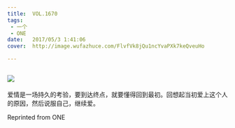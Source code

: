 ```yaml
---
title:	VOL.1670
tags:
 - 一个
 - ONE
date:	2017/05/3 1:41:06
cover:	http://image.wufazhuce.com/FlvfVk8jQu1ncYvaPXk7keQveuHo

---
```

![](http://image.wufazhuce.com/FlvfVk8jQu1ncYvaPXk7keQveuHo)
---

爱情是一场持久的考验，要到达终点，就要懂得回到最初。回想起当初爱上这个人的原因，然后说服自己，继续爱。
 
Reprinted from ONE
